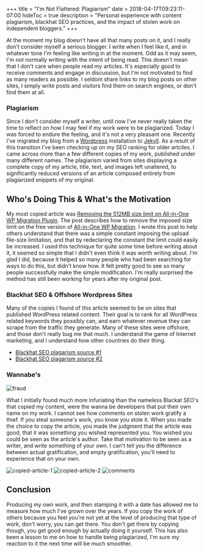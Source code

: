 +++
title = "I'm Not Flattered: Plagiarism"
date = 2018-04-17T09:23:11-07:00
hideToc = true
description = "Personal experience with content plagiarism, blackhat SEO practices, and the impact of stolen work on independent bloggers."
+++

At the moment my blog doesn't have all that many posts on it, and I really don't consider myself a serious blogger. I write when I feel like it, and in whatever tone I'm feeling like writing in at the moment. Odd as it may seem, I'm not normally writing with the intent of being read. This doesn't mean that I don't care when people read my articles. It's especially good to receive comments and engage in discussion, but I'm not motivated to find as many readers as possible. I seldom share links to my blog posts on other sites, I simply write posts and visitors find them on search engines, or don't find them at all.

### Plagiarism
Since I don't consider myself a writer, until now I've never really taken the time to reflect on how I may feel if my work were to be plagiarized. Today I was forced to endure the feeling, and it's not a very pleasant one. Recently I've migrated my blog from a [Wordpress](https://wordpress.org) installation to [Jekyll](https://jekyllrb.com/). As a result of this transition I've been checking up on my SEO ranking for older artciles. I came across more than a few different copies of my work, published under many different names. The plagiarism varied from sites displaying a complete copy of my article, title, text, and images left unaltered, to significantly reduced versions of an article composed entirely from plagiarized snippets of my original.

## Who's Doing This & What's the Motivation
My most copied article was [Removing the 512MB size limit on All-in-One WP Migration Plugin](/posts/all-in-one-migration-sizelimit/). The post describes how to remove the imposed size limit on the free version of [All-in-One WP Migration](https://wordpress.org/plugins/all-in-one-wp-migration/). I wrote this post to help others understand that there was a simple constant imposing the upload file-size limitation, and that by redeclaring the constant the limit could easily be increased. I used this technique for quite some time before writing about it, it seemed so simple that I didn't even think it was worth writing about. I'm glad I did, because it helped so many people who had been searching for ways to do this, but didn't know how. It felt pretty good to see so many people successfully make the simple modification. I'm really surprised the method has still been working for years after my original post.


### Blackhat SEO & Offshore Wordpress Sites
Many of the copies I found of this article seemed to be on sites that published WordPress related content. Their goal is to rank for all WordPress related keywords they possibly can, and earn whatever revenue they can scrape from the traffic they generate. Many of these sites were offshore, and those don't really bug me that much. I understand the game of Internet marketing, and I understand how other countries do their thing.

  * [Blackhat SEO plagarism source #1](http://miuiroid.com/removing-512mb-size-limit-one-wp-migration-plugin/)
  * [Blackhat SEO plagarism source #2](http://www.lisenme.com/increasing-the-512mb-size-limit-on-all-in-one-wp-migration-plugin/)


### Wannabe's
![fraud](/posts/images/im-not-flattered/fraud.png)

What I initially found much more infuriating than the nameless Blackat SEO's that copied my content, were the wanna be developers that put their own name on my work. I cannot see how comments on stolen work gratify a thief. If you steal someone's work, you know you stole it. When you made the choice to copy the article, you made the judgment that the article was good, that it was something you wished represented you. You wished you could be seen as the article's author. Take that motivation to be seen as a writer, and write something of your own. I can't tell you the difference between actual gratification, and empty gratification, you'll need to experience that on your own.

![copied-article-1](/posts/images/im-not-flattered/1.png)
![copied-article-2](/posts/images/im-not-flattered/2.png)
![comments](/posts/images/im-not-flattered/comments.png)


## Conclusion
Producing my own work, and then stamping it with a date has allowed me to measure how much I've grown over the years. If you copy the work of others because you feel you're not yet at the level of producing that type of work, don't worry, you can get there. You don't get there by copying though, you get good enough by actually doing it yourself. This has also been a lesson to me on how to handle being plagiarized, I'm sure my reaction to it the next time will be much smoother.